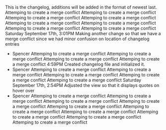 This is the changelog, additions will be added in the  format of newest last.
Attemping to create a merge conflict
Attemping to create a merge conflict
Attemping to create a merge conflict
Attemping to create a merge conflict
Attemping to create a merge conflict
Attemping to create a merge conflict
Attemping to create a merge conflict
Attemping to create a merge conflict
Saturday September 17th, 3:01PM
Making another change so that we have a merge conflict since we had minor confusion on location of changelog entries
- Spencer
Attemping to create a merge conflict
Attemping to create a merge conflict
Attemping to create a merge conflict
Attemping to create a merge conflict
4:59PM
Created changelog file and initialized it.
- Spencer
Attemping to create a merge conflict
Attemping to create a merge conflict
Attemping to create a merge conflict
Attemping to create a merge conflict
Attemping to create a merge conflict
Saturday September 17th, 2:54PM
Adjusted the view so that it displays quotes on hover over
- Spencer
Attemping to create a merge conflict
Attemping to create a merge conflict
Attemping to create a merge conflict
Attemping to create a merge conflict
Attemping to create a merge conflict
Attemping to create a merge conflict
Attemping to create a merge conflict
Attemping to create a merge conflict
Attemping to create a merge conflict
Attemping to create a merge conflict
